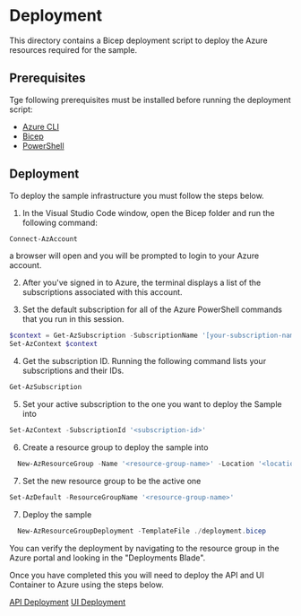 # Deployment

This directory contains a Bicep deployment script to deploy the Azure resources required for the sample.

## Prerequisites

Tge following prerequisites must be installed before running the deployment script:

- [Azure CLI](https://docs.microsoft.com/en-us/cli/azure/install-azure-cli?view=azure-cli-latest)
- [Bicep](https://docs.microsoft.com/en-us/azure/azure-resource-manager/bicep/install)
- [PowerShell](https://docs.microsoft.com/en-us/powershell/scripting/install/installing-powershell-core-on-windows?view=powershell-core)

## Deployment


To deploy the sample infrastructure you must follow the steps below.

1. In the Visual Studio Code window, open the Bicep folder and run the following command:

  ```powershell
  Connect-AzAccount
  ```
  a browser will open and you will be prompted to login to your Azure account.

2. After you've signed in to Azure, the terminal displays a list of the subscriptions associated with this account.

3. Set the default subscription for all of the Azure PowerShell commands that you run in this session.

```powershell
$context = Get-AzSubscription -SubscriptionName '[your-subscription-name]'
Set-AzContext $context
```
4. Get the subscription ID. Running the following command lists your subscriptions and their IDs.

  ```powershell
  Get-AzSubscription
  ```

5. Set your active subscription to the one you want to deploy the Sample into
  
  ```powershell
  Set-AzContext -SubscriptionId '<subscription-id>'
  ```

6. Create a resource group to deploy the sample into

```powershell
  New-AzResourceGroup -Name '<resource-group-name>' -Location '<location>'
```

7. Set the new resource group to be the active one
  
  ```powershell
  Set-AzDefault -ResourceGroupName '<resource-group-name>'
  ```

7. Deploy the sample

```powershell
  New-AzResourceGroupDeployment -TemplateFile ./deployment.bicep
```

You can verify the deployment by navigating to the resource group in the Azure portal and looking in the "Deployments Blade".

Once you have completed this you will need to deploy the API and UI Container to Azure using the steps below.

[API Deployment](../src/api/README.md#deployment)
[UI Deployment](../src/api/README.md#deployment)